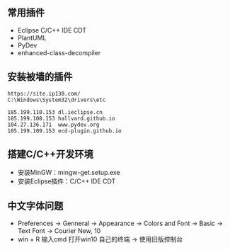 ## 常用插件
- Eclipse C/C++ IDE CDT
- PlantUML
- PyDev
- enhanced-class-decompiler


## 安装被墙的插件
```
https://site.ip138.com/
C:\Windows\System32\drivers\etc

185.199.110.153 dl.ieclipse.cn
185.199.108.153 hallvard.github.io
104.27.136.171  www.pydev.org
185.199.109.153 ecd-plugin.github.io
```

## 搭建C/C++开发环境
- 安装MinGW：mingw-get.setup.exe
- 安装Eclipse插件：C/C++ IDE CDT

## 中文字体问题
- Preferences -> Genneral -> Appearance -> Colors and Font -> Basic -> Text Font -> Courier New, 10
- win + R  输入cmd 打开win10 自己的终端 -> 使用旧版控制台